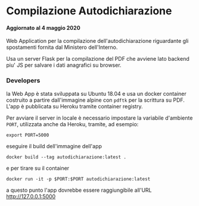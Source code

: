 # Compilazione Autodichiarazione

#### Aggiornato al 4 maggio 2020 

Web Application per la compilazione dell'autodichiarazione riguardante gli 
spostamenti fornita dal Ministero dell'Interno. 

Usa un server Flask per la compilazione del PDF che avviene lato backend piu' 
JS per salvare i dati anagrafici su browser.

### Developers 

la Web App è stata sviluppata su Ubuntu 18.04 e usa un docker container
costruito a partire dall'immagine alpine con ```pdftk``` per la scrittura su PDF.
L'app è pubblicata su Heroku tramite container registry. 

Per avviare il server in locale è necessario impostare la variabile d'ambiente 
```PORT```, utilizzata anche da Heroku, tramite, ad esempio: 

```export PORT=5000```

eseguire il build dell'immagine dell'app 

```docker build --tag autodichiarazione:latest .```

e per tirare su il container

```docker run -it -p $PORT:$PORT autodichiarazione:latest```

a questo punto l'app dovrebbe essere raggiungibile all'URL http://127.0.0.1:5000 
